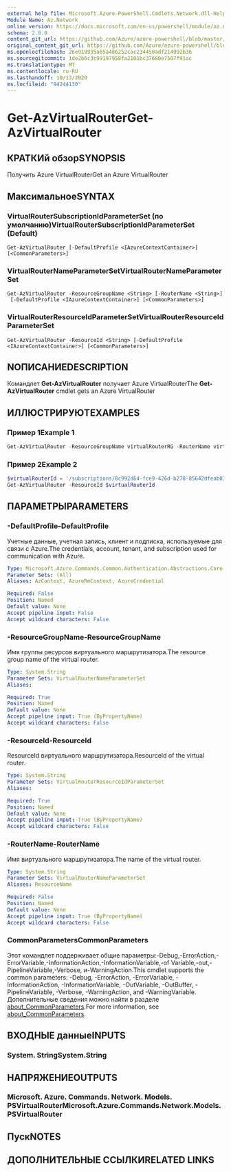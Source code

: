 ```yaml
---
external help file: Microsoft.Azure.PowerShell.Cmdlets.Network.dll-Help.xml
Module Name: Az.Network
online version: https://docs.microsoft.com/en-us/powershell/module/az.network/get-azvirtualrouter
schema: 2.0.0
content_git_url: https://github.com/Azure/azure-powershell/blob/master/src/Network/Network/help/Get-AzVirtualRouter.md
original_content_git_url: https://github.com/Azure/azure-powershell/blob/master/src/Network/Network/help/Get-AzVirtualRouter.md
ms.openlocfilehash: 26e919935a65a486252cac234450adf214992b36
ms.sourcegitcommit: 1de2b6c3c99197958fa2101bc37680e7507f91ac
ms.translationtype: MT
ms.contentlocale: ru-RU
ms.lasthandoff: 10/13/2020
ms.locfileid: "94244130"
---
```

# <span data-ttu-id="981a7-101">Get-AzVirtualRouter</span><span class="sxs-lookup"><span data-stu-id="981a7-101">Get-AzVirtualRouter</span></span>

## <span data-ttu-id="981a7-102">КРАТКИй обзор</span><span class="sxs-lookup"><span data-stu-id="981a7-102">SYNOPSIS</span></span>
<span data-ttu-id="981a7-103">Получить Azure VirtualRouter</span><span class="sxs-lookup"><span data-stu-id="981a7-103">Get an Azure VirtualRouter</span></span>

## <span data-ttu-id="981a7-104">Максимальное</span><span class="sxs-lookup"><span data-stu-id="981a7-104">SYNTAX</span></span>

### <span data-ttu-id="981a7-105">VirtualRouterSubscriptionIdParameterSet (по умолчанию)</span><span class="sxs-lookup"><span data-stu-id="981a7-105">VirtualRouterSubscriptionIdParameterSet (Default)</span></span>
```
Get-AzVirtualRouter [-DefaultProfile <IAzureContextContainer>] [<CommonParameters>]
```

### <span data-ttu-id="981a7-106">VirtualRouterNameParameterSet</span><span class="sxs-lookup"><span data-stu-id="981a7-106">VirtualRouterNameParameterSet</span></span>
```
Get-AzVirtualRouter -ResourceGroupName <String> [-RouterName <String>]
 [-DefaultProfile <IAzureContextContainer>] [<CommonParameters>]
```

### <span data-ttu-id="981a7-107">VirtualRouterResourceIdParameterSet</span><span class="sxs-lookup"><span data-stu-id="981a7-107">VirtualRouterResourceIdParameterSet</span></span>
```
Get-AzVirtualRouter -ResourceId <String> [-DefaultProfile <IAzureContextContainer>] [<CommonParameters>]
```

## <span data-ttu-id="981a7-108">NОПИСАНИЕ</span><span class="sxs-lookup"><span data-stu-id="981a7-108">DESCRIPTION</span></span>
<span data-ttu-id="981a7-109">Командлет **Get-AzVirtualRouter** получает Azure VirtualRouter</span><span class="sxs-lookup"><span data-stu-id="981a7-109">The **Get-AzVirtualRouter** cmdlet gets an Azure VirtualRouter</span></span>

## <span data-ttu-id="981a7-110">ИЛЛЮСТРИРУЮТ</span><span class="sxs-lookup"><span data-stu-id="981a7-110">EXAMPLES</span></span>

### <span data-ttu-id="981a7-111">Пример 1</span><span class="sxs-lookup"><span data-stu-id="981a7-111">Example 1</span></span>
```powershell
Get-AzVirtualRouter -ResourceGroupName virtualRouterRG -RouterName virtualRouter
```

### <span data-ttu-id="981a7-112">Пример 2</span><span class="sxs-lookup"><span data-stu-id="981a7-112">Example 2</span></span>
```powershell
$virtualRouterId = '/subscriptions/8c992d64-fce9-426d-b278-85642dfeab03/resourceGroups/virtualRouterRG/providers/Microsoft.Network/virtualRouters/virtualRouter'
Get-AzVirtualRouter -ResourceId $virtualRouterId
```

## <span data-ttu-id="981a7-113">ПАРАМЕТРЫ</span><span class="sxs-lookup"><span data-stu-id="981a7-113">PARAMETERS</span></span>

### <span data-ttu-id="981a7-114">-DefaultProfile</span><span class="sxs-lookup"><span data-stu-id="981a7-114">-DefaultProfile</span></span>
<span data-ttu-id="981a7-115">Учетные данные, учетная запись, клиент и подписка, используемые для связи с Azure.</span><span class="sxs-lookup"><span data-stu-id="981a7-115">The credentials, account, tenant, and subscription used for communication with Azure.</span></span>

```yaml
Type: Microsoft.Azure.Commands.Common.Authentication.Abstractions.Core.IAzureContextContainer
Parameter Sets: (All)
Aliases: AzContext, AzureRmContext, AzureCredential

Required: False
Position: Named
Default value: None
Accept pipeline input: False
Accept wildcard characters: False
```

### <span data-ttu-id="981a7-116">-ResourceGroupName</span><span class="sxs-lookup"><span data-stu-id="981a7-116">-ResourceGroupName</span></span>
<span data-ttu-id="981a7-117">Имя группы ресурсов виртуального маршрутизатора.</span><span class="sxs-lookup"><span data-stu-id="981a7-117">The resource group name of the virtual router.</span></span>

```yaml
Type: System.String
Parameter Sets: VirtualRouterNameParameterSet
Aliases:

Required: True
Position: Named
Default value: None
Accept pipeline input: True (ByPropertyName)
Accept wildcard characters: False
```

### <span data-ttu-id="981a7-118">-ResourceId</span><span class="sxs-lookup"><span data-stu-id="981a7-118">-ResourceId</span></span>
<span data-ttu-id="981a7-119">ResourceId виртуального маршрутизатора.</span><span class="sxs-lookup"><span data-stu-id="981a7-119">ResourceId of the virtual router.</span></span>

```yaml
Type: System.String
Parameter Sets: VirtualRouterResourceIdParameterSet
Aliases:

Required: True
Position: Named
Default value: None
Accept pipeline input: True (ByPropertyName)
Accept wildcard characters: False
```

### <span data-ttu-id="981a7-120">-RouterName</span><span class="sxs-lookup"><span data-stu-id="981a7-120">-RouterName</span></span>
<span data-ttu-id="981a7-121">Имя виртуального маршрутизатора.</span><span class="sxs-lookup"><span data-stu-id="981a7-121">The name of the virtual router.</span></span>

```yaml
Type: System.String
Parameter Sets: VirtualRouterNameParameterSet
Aliases: ResourceName

Required: False
Position: Named
Default value: None
Accept pipeline input: True (ByPropertyName)
Accept wildcard characters: False
```

### <span data-ttu-id="981a7-122">CommonParameters</span><span class="sxs-lookup"><span data-stu-id="981a7-122">CommonParameters</span></span>
<span data-ttu-id="981a7-123">Этот командлет поддерживает общие параметры:-Debug,-ErrorAction,-ErrorVariable,-InformationAction,-InformationVariable,-of Variable,-out,-PipelineVariable,-Verbose, и-WarningAction.</span><span class="sxs-lookup"><span data-stu-id="981a7-123">This cmdlet supports the common parameters: -Debug, -ErrorAction, -ErrorVariable, -InformationAction, -InformationVariable, -OutVariable, -OutBuffer, -PipelineVariable, -Verbose, -WarningAction, and -WarningVariable.</span></span> <span data-ttu-id="981a7-124">Дополнительные сведения можно найти в разделе [about_CommonParameters](http://go.microsoft.com/fwlink/?LinkID=113216).</span><span class="sxs-lookup"><span data-stu-id="981a7-124">For more information, see [about_CommonParameters](http://go.microsoft.com/fwlink/?LinkID=113216).</span></span>

## <span data-ttu-id="981a7-125">ВХОДНЫЕ данные</span><span class="sxs-lookup"><span data-stu-id="981a7-125">INPUTS</span></span>

### <span data-ttu-id="981a7-126">System. String</span><span class="sxs-lookup"><span data-stu-id="981a7-126">System.String</span></span>

## <span data-ttu-id="981a7-127">НАПРЯЖЕНИЕ</span><span class="sxs-lookup"><span data-stu-id="981a7-127">OUTPUTS</span></span>

### <span data-ttu-id="981a7-128">Microsoft. Azure. Commands. Network. Models. PSVirtualRouter</span><span class="sxs-lookup"><span data-stu-id="981a7-128">Microsoft.Azure.Commands.Network.Models.PSVirtualRouter</span></span>

## <span data-ttu-id="981a7-129">Пуск</span><span class="sxs-lookup"><span data-stu-id="981a7-129">NOTES</span></span>

## <span data-ttu-id="981a7-130">ДОПОЛНИТЕЛЬНЫЕ ССЫЛКИ</span><span class="sxs-lookup"><span data-stu-id="981a7-130">RELATED LINKS</span></span>
